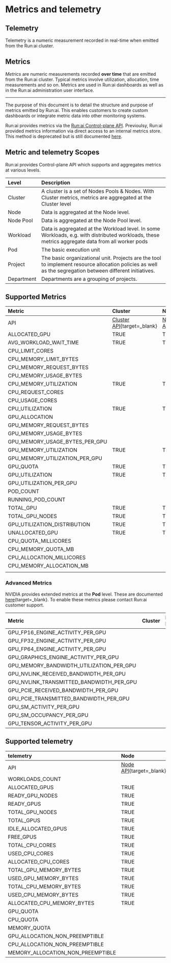 # Metrics and telemetry

## Telemetry

Telemetry is a numeric measurement recorded in real-time when emitted from the Run:ai cluster.

## Metrics

*Metrics* are numeric measurements recorded **over time** that are emitted from the Run:ai cluster. Typical metrics involve utilization, allocation, time measurements and so on. Metrics are used in Run:ai dashboards as well as in the Run:ai administration user interface.

---

The purpose of this document is to detail the structure and purpose of metrics emitted by Run:ai. This enables customers to create custom dashboards or integrate metric data into other monitoring systems.

Run:ai provides metrics via the [Run:ai Control-plane API](http://../admin-rest-api/overview.md). Previoulsy, Run:ai provided metrics information via direct access to an internal metrics store. This method is deprecated but is still documented [here](http://metrics.md).

## Metric and telemetry Scopes

Run:ai provides Control-plane API which supports and aggregates metrics at various levels.

| Level      | Description                                                                                                                                               |
|:-----------|:----------------------------------------------------------------------------------------------------------------------------------------------------------|
| Cluster    | A cluster is a set of Nodes Pools & Nodes. With Cluster metrics, metrics are aggregated at the Cluster level                                              |
| Node       | Data is aggregated at the Node level.                                                                                                                     |
| Node Pool  | Data is aggregated at the Node Pool level.                                                                                                                |
| Workload   | Data is aggregated at the Workload level. In some Workloads, e.g. with distributed workloads, these metrics aggregate data from all worker pods           |
| Pod        | The basic execution unit                                                                                                                                  |
 | Project    | The basic organizational unit.  Projects are the tool to implement resource allocation policies as well as the segregation between different initiatives. |
 | Department | Departments are a grouping of projects.                                                                                                                   |
## Supported Metrics

| Metric                              | Cluster                                                                                                  | Node Pool                                                                                                    | Node | Workload                                                                                                    | Pod                                                                                                    | Project | Department |
|:------------------------------------|:---------------------------------------------------------------------------------------------------------|:-------------------------------------------------------------------------------------------------------------|:-----|:------------------------------------------------------------------------------------------------------------|:-------------------------------------------------------------------------------------------------------|:--------|:-----------|
| API                                 | [Cluster API](https://app.run.ai/api/docs\#tag/Clusters/operation/get\_cluster\_metrics){target=\_blank} | [Node Pool API](https://app.run.ai/api/docs\#tag/NodePools/operation/get\_nodepool\_metrics){target=\_blank} |      | [Workload API](https://app.run.ai/api/docs\#tag/Workloads/operation/get\_workload\_metrics){target=\_blank} | [Pod API](https://app.run.ai/api/docs\#tag/Pods/operation/get\_workload\_pod\_metrics){target=\_blank} |         |            |
| ALLOCATED\_GPU                      | TRUE                                                                                                     | TRUE                                                                                                         |      | TRUE                                                                                                        |                                                                                                        |         |            |
| AVG\_WORKLOAD\_WAIT\_TIME           | TRUE                                                                                                     | TRUE                                                                                                         |      |                                                                                                             |                                                                                                        |         |            |
| CPU\_LIMIT\_CORES                   |                                                                                                          |                                                                                                              |      | TRUE                                                                                                        |                                                                                                        |         |            |
| CPU\_MEMORY\_LIMIT\_BYTES           |                                                                                                          |                                                                                                              |      | TRUE                                                                                                        |                                                                                                        |         |            |
| CPU\_MEMORY\_REQUEST\_BYTES         |                                                                                                          |                                                                                                              |      | TRUE                                                                                                        |                                                                                                        |         |            |
| CPU\_MEMORY\_USAGE\_BYTES           |                                                                                                          |                                                                                                              | TRUE | TRUE                                                                                                        | TRUE                                                                                                   |         |            |
| CPU\_MEMORY\_UTILIZATION            | TRUE                                                                                                     | TRUE                                                                                                         | TRUE |                                                                                                             |                                                                                                        |         |            |
| CPU\_REQUEST\_CORES                 |                                                                                                          |                                                                                                              |      | TRUE                                                                                                        |                                                                                                        |         |            |
| CPU\_USAGE\_CORES                   |                                                                                                          |                                                                                                              | TRUE | TRUE                                                                                                        | TRUE                                                                                                   |         |            |
| CPU\_UTILIZATION                    | TRUE                                                                                                     | TRUE                                                                                                         | TRUE |                                                                                                             |                                                                                                        |         |            |
| GPU\_ALLOCATION                     |                                                                                                          |                                                                                                              |      | TRUE                                                                                                        |                                                                                                        | TRUE    | TRUE       |
| GPU\_MEMORY\_REQUEST\_BYTES         |                                                                                                          |                                                                                                              |      | TRUE                                                                                                        |                                                                                                        |         |            |
| GPU\_MEMORY\_USAGE\_BYTES           |                                                                                                          |                                                                                                              |      | TRUE                                                                                                        | TRUE                                                                                                   |         |            |
| GPU\_MEMORY\_USAGE\_BYTES\_PER\_GPU |                                                                                                          |                                                                                                              | TRUE |                                                                                                             | TRUE                                                                                                   |         |            |
| GPU\_MEMORY\_UTILIZATION            | TRUE                                                                                                     | TRUE                                                                                                         |      |                                                                                                             |                                                                                                        |         |            |
| GPU\_MEMORY\_UTILIZATION\_PER\_GPU  |                                                                                                          |                                                                                                              | TRU  |                                                                                                             |                                                                                                        |         |            |
| GPU\_QUOTA                          | TRUE                                                                                                     | TRUE                                                                                                         |      |                                                                                                             |                                                                                                        | TRUE    | TRUE       |
| GPU\_UTILIZATION                    | TRUE                                                                                                     | TRUE                                                                                                         |      | TRUE                                                                                                        | TRUE                                                                                                   |         |            |
| GPU\_UTILIZATION\_PER\_GPU          |                                                                                                          |                                                                                                              | TRUE |                                                                                                             | TRUE                                                                                                   |         |            |
| POD\_COUNT                          |                                                                                                          |                                                                                                              |      | TRUE                                                                                                        |                                                                                                        |         |            |
| RUNNING\_POD\_COUNT                 |                                                                                                          |                                                                                                              |      | TRUE                                                                                                        |                                                                                                        |         |            |
| TOTAL\_GPU                          | TRUE                                                                                                     | TRUE                                                                                                         |      |                                                                                                             |                                                                                                        |         |            |
| TOTAL\_GPU\_NODES                   | TRUE                                                                                                     | TRUE                                                                                                         |      |                                                                                                             |                                                                                                        |         |            |
| GPU\_UTILIZATION\_DISTRIBUTION      | TRUE                                                                                                     | TRUE                                                                                                         |      |                                                                                                             |                                                                                                        |         |            |
| UNALLOCATED\_GPU                    | TRUE                                                                                                     | TRUE                                                                                                         |      |                                                                                                             |                                                                                                        |         |            |
| CPU\_QUOTA\_MILLICORES              |                                                                                                          |                                                                                                              |      |                                                                                                             |                                                                                                        | TRUE    | TRUE       |
| CPU_MEMORY_QUOTA_MB                 |                                                                                                          |                                                                                                              |      |                                                                                                             |                                                                                                        | TRUE    | TRUE       |
| CPU_ALLOCATION_MILLICORES           |                                                                                                          |                                                                                                              |      |                                                                                                             |                                                                                                        | TRUE    | TRUE       |
| CPU_MEMORY_ALLOCATION_MB            |                                                                                                          |                                                                                                              |      |                                                                                                             |                                                                                                        | TRUE    | TRUE       |
|                                     |                                                                                                          |                                                                                                              |      |                                                                                                             |                                                                                                        |         |            |


### Advanced Metrics

NVIDIA provides extended metrics at the **Pod** level. These are documented [here](https://docs.nvidia.com/datacenter/dcgm/latest/user-guide/feature-overview.html\#profiling-metrics){target=\_blank}. To enable these metrics please contact Run:ai customer support.

| Metric                                        | Cluster | Node Pool | Workload | Pod  |
|:----------------------------------------------|:--------|:----------|:---------|:-----|
| GPU\_FP16\_ENGINE\_ACTIVITY\_PER\_GPU         |         |           |          | TRUE |
| GPU\_FP32\_ENGINE\_ACTIVITY\_PER\_GPU         |         |           |          | TRUE |
| GPU\_FP64\_ENGINE\_ACTIVITY\_PER\_GPU         |         |           |          | TRUE |
| GPU\_GRAPHICS\_ENGINE\_ACTIVITY\_PER\_GPU     |         |           |          | TRUE |
| GPU\_MEMORY\_BANDWIDTH\_UTILIZATION\_PER\_GPU |         |           |          | TRUE |
| GPU\_NVLINK\_RECEIVED\_BANDWIDTH\_PER\_GPU    |         |           |          | TRUE |
| GPU\_NVLINK\_TRANSMITTED\_BANDWIDTH\_PER\_GPU |         |           |          | TRUE |
| GPU\_PCIE\_RECEIVED\_BANDWIDTH\_PER\_GPU      |         |           |          | TRUE |
| GPU\_PCIE\_TRANSMITTED\_BANDWIDTH\_PER\_GPU   |         |           |          | TRUE |
| GPU\_SM\_ACTIVITY\_PER\_GPU                   |         |           |          | TRUE |
| GPU\_SM\_OCCUPANCY\_PER\_GPU                  |         |           |          | TRUE |
| GPU\_TENSOR\_ACTIVITY\_PER\_GPU               |         |           |          | TRUE |

## 

## Supported telemetry

| telemetry                            | Node                                                                                               | Workload                                                                                                        | Project | Department |
|:-------------------------------------|:---------------------------------------------------------------------------------------------------|:----------------------------------------------------------------------------------------------------------------|:--------|:-----------|
| API                                  | [Node API](https://api-docs.run.ai/2.18/tag/Nodes\#operation/get\_node\_telemetry){target=\_blank} | [Workload API](https://api-docs.run.ai/2.18/tag/Workloads\#operation/get\_workloads\_telemetry){target=\_blank} |         |            |
| WORKLOADS\_COUNT                     |                                                                                                    | TRUE                                                                                                            |         |            |
| ALLOCATED\_GPUS                      | TRUE                                                                                               | TRUE                                                                                                            | TRUE    | TRUE       |
| READY\_GPU\_NODES                    | TRUE                                                                                               |                                                                                                                 |         |            |
| READY\_GPUS                          | TRUE                                                                                               |                                                                                                                 |         |            |
| TOTAL\_GPU\_NODES                    | TRUE                                                                                               |                                                                                                                 |         |            |
| TOTAL\_GPUS                          | TRUE                                                                                               |                                                                                                                 |         |            |
| IDLE\_ALLOCATED\_GPUS                | TRUE                                                                                               |                                                                                                                 |         |            |
| FREE\_GPUS                           | TRUE                                                                                               |                                                                                                                 |         |            |
| TOTAL\_CPU\_CORES                    | TRUE                                                                                               |                                                                                                                 |         |            |
| USED\_CPU\_CORES                     | TRUE                                                                                               |                                                                                                                 |         |            |
| ALLOCATED\_CPU\_CORES                | TRUE                                                                                               |                                                                                                                 | TRUE    | TRUE       |
| TOTAL\_GPU\_MEMORY\_BYTES            | TRUE                                                                                               |                                                                                                                 |         |            |
| USED\_GPU\_MEMORY\_BYTES             | TRUE                                                                                               |                                                                                                                 |         |            |
| TOTAL\_CPU\_MEMORY\_BYTES            | TRUE                                                                                               |                                                                                                                 |         |            |
| USED\_CPU\_MEMORY\_BYTES             | TRUE                                                                                               |                                                                                                                 |         |            |
| ALLOCATED\_CPU\_MEMORY\_BYTES        | TRUE                                                                                               |                                                                                                                 | TRUE    | TRUE       |
 | GPU\_QUOTA                           |                                                                                                    |                                                                                                                 | TRUE    | TRUE       |
 | CPU\_QUOTA                           |                                                                                                    |                                                                                                                 | TRUE    | TRUE       |
 | MEMORY\_QUOTA                        |                                                                                                    |                                                                                                                 | TRUE    | TRUE       |
| GPU\_ALLOCATION\_NON\_PREEMPTIBLE    |                                                                                                    |                                                                                                                 | TRUE    | TRUE       |
 | CPU\_ALLOCATION\_NON\_PREEMPTIBLE    |                                                                                                    |                                                                                                                 | TRUE    | TRUE       |
 | MEMORY\_ALLOCATION\_NON\_PREEMPTIBLE |                                                                                                    |                                                                                                                 | TRUE    | TRUE       |